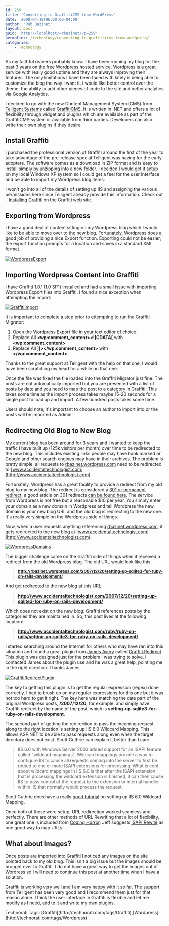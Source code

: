 ```yaml
---
id: 259
title: 'Converting to GraffitiCMS from WordPress'
date: '2008-04-18T06:00:00-04:00'
author: 'Rob Bazinet'
layout: post
guid: 'http://localhost/~rbazinet/?p=259'
permalink: /technology/converting-to-graffiticms-from-wordpress/
categories:
    - Technology
---
```


As my faithful readers probably know, I have been running my blog for the past 3 years on the free [Wordpress](http://www.wordpress.com) hosted service. Wordpress is a great service with really good uptime and they are always improving their features. The only limitations I have been faced with lately is being able to customize the blog the way I want it. I would like better control over the theme, the ability to add other pieces of code to the site and better analytics via Google Analytics.

I decided to go with the new Content Management System (CMS) from [Telligent Systems](http://telligent.com/) called [GraffitiCMS](http://graffiticms.com/). It is written in .NET and offers a lot of flexibility through widget and plugins which are available as part of the GraffitiCMS system or available from third parties. Developers can also write their own plugins if they desire.

## Install Graffiti

I purchased the professional version of Graffiti around the first of the year to take advantage of the pre-release special Telligent was having for the early adopters. The software comes as a download in ZIP format and is easy to install simply by unzipping into a new folder. I decided I would get it setup on my local Windows XP system so I could get a feel for the user interface and be able to import my Wordpress blog items.

I won't go into all of the details of setting up IIS and assigning the various permissions here since Telligent already provide this information. Check out - [Installing Graffiti](http://graffiticms.com/support/getting-started/installing-graffiti/) on the Graffiti web site.

## Exporting from Wordpress

I have a good deal of content sitting on my Wordpress blog which I would like to be able to move over to the new blog. Fortunately, Wordpress does a good job of providing a nice Export function. Exporting could not be easier; the export function prompts for a location and saves in a standard XML format.

[![WordpressExport](http://www.accidentaltechnologist.com/files/media/image/WindowsLiveWriter/ConvertingtoGraffitiCMSfromWordpress_79E9/WordpressExport_thumb.jpg)](http://www.accidentaltechnologist.com/files/media/image/WindowsLiveWriter/ConvertingtoGraffitiCMSfromWordpress_79E9/WordpressExport_2.jpg)

## Importing Wordpress Content into Graffiti

I have Graffiti 1.0.1 (1.0 SP1) installed and had a small issue with importing Wordpress Export files into Graffiti. I found a nice exception when attempting the import:

[![GraffitiImport](https://accidentaltechnologist.com/files/media/image/WindowsLiveWriter/ConvertingtoGraffitiCMSfromWordpress_C269/GraffitiImport_thumb.jpg)](https://accidentaltechnologist.com/files/media/image/WindowsLiveWriter/ConvertingtoGraffitiCMSfromWordpress_C269/GraffitiImport_2.jpg)

It is important to complete a step prior to attempting to run the Graffiti Migrator:

1. Open the Wordpress Export file in your text editor of choice.
2. Replace All **&lt;wp:comment\_content&gt;&lt;!\[CDATA\[** with **&lt;wp:comment\_content&gt;**
3. Replace All **\]\]&gt;&lt;/wp:comment\_content&gt;** with **&lt;/wp:comment\_content&gt;**

Thanks to the great support at Telligent with the help on that one, I would have been scratching my head for a while on that one.

Once the file was fixed the file loaded into the Graffiti Migrator just fine. The posts are not automatically imported but you are presented with a list of posts by date and you need to map the post to a category in Graffiti. This takes some time as the import process takes maybe 15-20 seconds for a single post to load up and import. A few hundred posts takes some time.

Users should note; it's important to choose an author to import into or the posts will be imported as Admin.

## Redirecting Old Blog to New Blog

My current blog has been around for 3 years and I wanted to keep the traffic I have built up (125k visitors per month) over time to be redirected to the new blog. This includes existing links people may have book marked or Google and other search engines may have in their archives. The problem is pretty simple, all requests to [rbazinet.wordpress.com](http://rbazinet.wordpress.com) need to be redirected to [www.accidentaltechnologist.com](http://www.accidentaltechnologist.com).

Fortunately, Wordpress has a great facility to provide a redirect from my old blog to my new blog. The redirect is considered a [301 or permanent redirect](http://en.wikipedia.org/wiki/URL_redirection#HTTP_status_codes_3xx), a good article on 301 redirects [can be found here](http://www.stonetemple.com/articles/301-redirects.shtml). The service from Wordpress is not free but a reasonable $10 per year. You simply enter your domain as a new domain in Wordpress and tell Wordpress the new domain is your new blog URL and the old blog is redirecting to the new one. It's really very simple on the Wordpress side of things.

Now, when a user requests anything referencing [rbazinet.wordpress.com](http://rbazinet.wordpress.com), it gets redirected to the new blog at [www.accidentaltechnologist.com](http://www.accidentaltechnologist.com).

[![WordpressDomains](http://www.accidentaltechnologist.com/files/media/image/WindowsLiveWriter/ConvertingtoGraffitiCMSfromWordpress_79E9/WordpressDomains_thumb.jpg)](http://www.accidentaltechnologist.com/files/media/image/WindowsLiveWriter/ConvertingtoGraffitiCMSfromWordpress_79E9/WordpressDomains_2.jpg)

The bigger challenge came on the Graffiti side of things when it received a redirect from the old Wordpress blog. The old URL would look like this:

> **<font size="2">http://rbazinet.wordpress.com/2007/12/20/setting-up-sqlite3-for-ruby-on-rails-development/</font>**

And get redirected to the new blog at this URL:

> **http://www.accidentaltechnologist.com/2007/12/20/setting-up-sqlite3-for-ruby-on-rails-development/**

Which does not exist on the new blog. Graffiti references posts by the categories they are maintained in. So, this post lives at the following location:

> **http://www.accidentaltechnologist.com/ruby/ruby-on-rails/setting-up-sqlite3-for-ruby-on-rails-development/**

I started searching around the Internet for others who may have ran into this situation and found a great plugin from [James Avery](http://infozerk.com/averyblog/) called [Graffiti.Redirect](http://infozerk.com/averyblog/announcing-graffiti-redirect-0-1/). This plugin was designed just for the problem I was trying to solve. I contacted James about the plugin use and he was a great help, pointing me in the right direction. Thanks James.

[![GraffitiRedirectPlugin](http://www.accidentaltechnologist.com/files/media/image/WindowsLiveWriter/ConvertingtoGraffitiCMSfromWordpress_79E9/GraffitiRedirectPlugin_thumb.jpg)](http://www.accidentaltechnologist.com/files/media/image/WindowsLiveWriter/ConvertingtoGraffitiCMSfromWordpress_79E9/GraffitiRedirectPlugin_2.jpg)

The key to getting this plugin is to get the regular expression (regex) done correctly. I had to brush up on my regular expressions for this one but it was not too hard to get it right. The key here was matching the date part of the original Wordpress posts, **/2007/12/20,** for example, and simply have Graffiti redirect by the name of the post, which is **setting-up-sqlite3-for-ruby-on-rails-development**.

The second part of getting the redirection to pass the incoming request along to the right location is setting up IIS 6.0 Wildcard Mapping. This allows ASP.NET to be able to pass requests along even when the target directory does not exist. Scott Guthrie can explain it better than I can:

> IIS 6.0 with Windows Server 2003 added support for an ISAPI feature called "wildcard mappings". Wildcard mappings provide a way to configure IIS to cause all requests coming into the server to first be routed to one or more ISAPI extensions for processing. What is cool about wildcard mappings in IIS 6.0 is that after the ISAPI extension that is processing the wildcard extension is finished, it can then cause IIS to pass control of the request to the extension or internal handler within IIS that normally would process the request.

Scott Guthrie does have a really [good tutorial](http://weblogs.asp.net/scottgu/archive/2007/03/04/tip-trick-integrating-asp-net-security-with-classic-asp-and-non-asp-net-urls.aspx) on setting up IIS 6.0 Wildcard Mapping.

Once both of these were setup, URL redirection worked seamless and perfectly. There are other methods of URL Rewriting that a lot of flexibility, one great one is included from [Coding Horror](http://www.codinghorror.com/blog/archives/000797.html). Jeff suggests [ISAPI Rewite](http://www.isapirewrite.com/) as one good way to map URLs.

## What about Images?

Once posts are imported into Graffiti I noticed any images on the site pointed back to my old blog. This isn't a big issue but the images should be brought over to Graffiti. I do not have a great way to get the images out of Wordress so I will need to continue this post at another time when I have a solution.

Graffiti is working very well and I am very happy with it so far. The support from Telligent has been very good and I recommend them just for that reason alone. I think the user interface in Graffiti is flexible and let me modify as I need, add to it and write my own plugins.

<div class="wlWriterSmartContent" id="scid:0767317B-992E-4b12-91E0-4F059A8CECA8:bbefc13c-a0cd-41b6-9fa0-6944834ed6fd" style="margin: 0px; padding: 0px; display: inline;">Technorati Tags: [Graffiti](http://technorati.com/tags/Graffiti),[Wordpress](http://technorati.com/tags/Wordpress)</div>